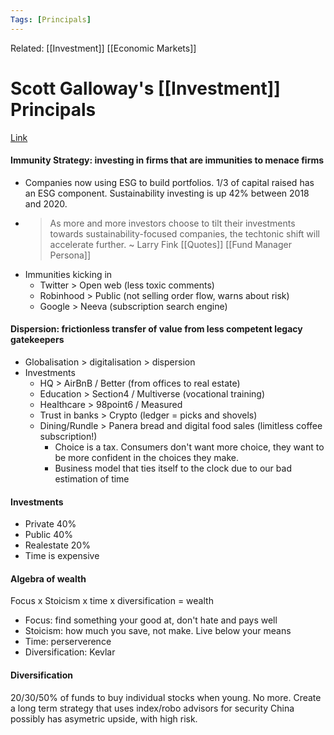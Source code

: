 ```yaml
---
Tags: [Principals]
---
```

Related: [[Investment]] [[Economic Markets]]
# Scott Galloway's [[Investment]] Principals
[Link](https://vimeo.com/580887138/e6388c3265)

#### Immunity Strategy: investing in firms that are immunities to menace firms
- Companies now using ESG to build portfolios. 1/3 of capital raised has an ESG component. Sustainability investing is up 42% between 2018 and 2020.
- > As more and more investors choose to tilt their investments towards sustainability-focused companies, the techtonic shift will accelerate further. ~ Larry Fink [[Quotes]] [[Fund Manager Persona]]
- Immunities kicking in
	- Twitter > Open web (less toxic comments)
	- Robinhood > Public (not selling order flow, warns about risk)
	- Google > Neeva (subscription search engine)

#### Dispersion: frictionless transfer of value from less competent legacy gatekeepers
- Globalisation > digitalisation > dispersion
- Investments
	- HQ > AirBnB / Better (from offices to real estate)
	- Education > Section4 / Multiverse (vocational training)
	- Healthcare > 98point6 / Measured
	- Trust in banks > Crypto (ledger = picks and shovels)
	- Dining/Rundle > Panera bread and digital food sales (limitless coffee subscription!)
		- Choice is a tax. Consumers don't want more choice, they want to be more confident in the choices they make.
		- Business model that ties itself to the clock due to our bad estimation of time

#### Investments
- Private 40%
- Public 40%
- Realestate 20%
- Time is expensive

#### Algebra of wealth
Focus x Stoicism x time x diversification = wealth
- Focus: find something your good at, don't hate and pays well
- Stoicism: how much you save, not make. Live below your means
- Time: perserverence
- Diversification: Kevlar 

#### Diversification
20/30/50% of funds to buy individual stocks when young. No more.
Create a long term strategy that uses index/robo advisors for security
China possibly has asymetric upside, with high risk.